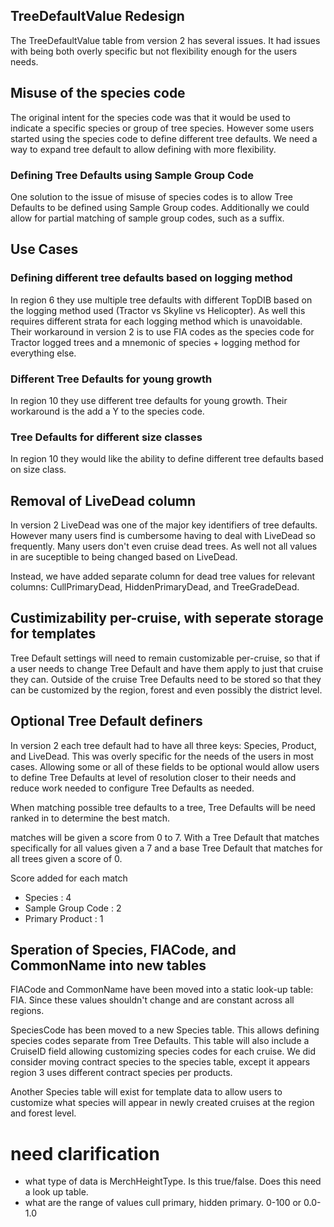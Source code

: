 ## TreeDefaultValue Redesign

The TreeDefaultValue table from version 2 has several issues. It had issues with being both overly specific but not flexibility enough for the users needs.

## Misuse of the species code
The original intent for the species code was that it would be used to indicate a specific species or group of tree species. However some users started using the species code to define different tree defaults. 
We need a way to expand tree default to allow defining with more flexibility. 

### Defining Tree Defaults using Sample Group Code
One solution to the issue of misuse of species codes is to allow Tree Defaults to be defined using Sample Group codes. Additionally we could allow for partial matching of sample group codes, such as a suffix. 

## Use Cases

### Defining different tree defaults based on logging method
In region 6 they use multiple tree defaults with different TopDIB based on the logging method used (Tractor vs Skyline vs Helicopter). As well this requires different strata for each logging method which is unavoidable.  Their workaround in version 2 is to use FIA codes as the species code for Tractor logged trees and a mnemonic of species + logging method for everything else.

### Different Tree Defaults for young growth
In region 10 they use different tree defaults for young growth. Their workaround is the add a Y to the species code.

### Tree Defaults for different size classes
In region 10 they would like the ability to define different tree defaults based on size class.  



## Removal of LiveDead column 
In version 2 LiveDead was one of the major key identifiers of tree defaults. However many users find is cumbersome having to deal with LiveDead so frequently. Many users don't even cruise dead trees. As well not all values in are suceptible to being changed based on LiveDead. 

Instead, we have added separate column for dead tree values for relevant columns: CullPrimaryDead, HiddenPrimaryDead, and TreeGradeDead.



## Custimizability per-cruise, with seperate storage for templates
Tree Default settings will need to remain customizable per-cruise, so that if a user needs to change Tree Default and have them apply to  just that cruise they can. Outside of the cruise Tree Defaults need to be stored so that they can be customized by the region, forest and even possibly the district level.  

## Optional Tree Default definers 
In version 2 each tree default had to have all three keys: Species, Product, and LiveDead. This was overly specific for the needs of the users in most cases. 
Allowing some or all of these fields to  be optional would allow users to define Tree Defaults at level of resolution closer to their needs and reduce work needed to configure Tree Defaults as needed. 

When matching possible tree defaults to a tree, Tree Defaults will be need ranked in to determine the best match. 

matches will be given a score from 0 to 7. With a Tree Default that matches specifically for all values given a 7 and a base Tree Default that matches for all trees given a score of 0.

Score added for each match
 - Species : 4 
 - Sample Group Code : 2
 - Primary Product : 1

## Speration of Species, FIACode, and CommonName into new tables
FIACode and CommonName have been moved into a static look-up table: FIA. Since these values shouldn't change and are constant across all regions. 

SpeciesCode has been moved to a new Species table. This allows defining species codes separate from Tree Defaults. This table will also include a CruiseID field allowing customizing species codes for each cruise. We did consider moving contract species to the species table, except it appears region 3 uses different contract species per products. 

Another Species table will exist for template data to allow users to customize what species will appear in newly created cruises at the region and forest level. 


# need clarification
 - what type of data is MerchHeightType. Is this true/false. Does this need a look up table. 
 - what are the range of values cull primary, hidden primary. 0-100 or 0.0-1.0


